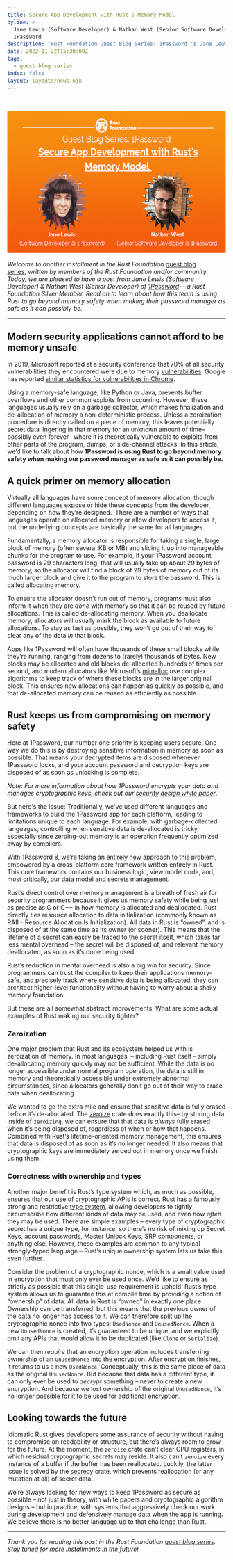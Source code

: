 ```yaml
---
title: Secure App Development with Rust's Memory Model
byline: >-
  Jane Lewis (Software Developer) & Nathan West (Senior Software Developer) of
  1Password
description: 'Rust Foundation Guest Blog Series: 1Password''s Jane Lewis & Nathan West'
date: 2022-11-22T15:30:00Z
tags:
  - guest blog series
index: false
layout: layouts/news.njk
---
```

&nbsp;

<img src="/img/news/2022-11-22-secure-app-development-with-rusts-memory-model/Guest-Blog.png" width="580" height="326" alt="Orange gradient background with white rust foundation logo up top (letter &quot;R&quot; inside gear icon) with the following white italicized text: “Guest “Blog Series”. Underneath is the title “Securing App Development with Rust’s Memory Model.” Two circular zig-zag shapes frame the headshots of both authors: Jane Lewis and Nathan West." title="Securing App Development with Rust's Memory Model" />

*Welcome to another installment in the Rust Foundation&nbsp;*<a target="_blank" rel="noopener" href="https://foundation.rust-lang.org/tags/guest%20blog%20series/">guest blog series</a>,*&nbsp;written by members of the Rust Foundation and/or community. Today, we are pleased to have a post from Jane Lewis (Software Developer) & Nathan West (Senior Developer) of <a target="_blank" rel="noopener" href="https://1password.com/">1Password</a>— a Rust Foundation Silver Member. Read on to learn about how this team is using Rust to go beyond memory safety when making their password manager as safe as it can possibly be.*

---

## **Modern security applications cannot afford to be memory unsafe**

In 2019, Microsoft reported at a security conference that 70% of all security vulnerabilities they encountered were due to memory <a target="_blank" rel="noopener" href=" https://msrc-blog.microsoft.com/2019/07/16/a-proactive-approach-to-more-secure-code">vulnerabilities</a>. Google has reported <a target="_blank" rel="noopener" href="https://www.chromium.org/Home/chromium-security/memory-safety">similar statistics for vulnerabilities in Chrome</a>.

Using a memory-safe language, like Python or Java, prevents buffer overflows and other common exploits from occurring. However, these languages usually rely on a garbage collector, which makes finalization and de-allocation of memory a non-deterministic process. Unless a zeroization procedure is directly called on a piece of memory, this leaves potentially secret data lingering in that memory for an unknown amount of time– possibly even forever– where it is theoretically vulnerable to exploits from other parts of the program, dumps, or side-channel attacks. In this article, we’d like to talk about how **1Password is using Rust to go beyond memory safety when making our password manager as safe as it can possibly be.**

## **A quick primer on memory allocation**

Virtually all languages have some concept of memory allocation, though different languages expose or hide these concepts from the developer, depending on how they’re designed.&nbsp; There are a number of ways that languages operate on allocated memory or allow developers to access it, but the underlying concepts are basically the same for all languages.

Fundamentally, a memory allocator is responsible for taking a single, large block of memory (often several KB or MB) and slicing it up into manageable chunks for the program to use. For example, if your 1Password account password is 29 characters long, that will usually take up about 29 bytes of memory, so the allocator will find a block of 29 bytes of memory out of its much larger block and give it to the program to store the password. This is called allocating memory.

To ensure the allocator doesn’t run out of memory, programs must also inform it when they are *done* with memory so that it can be reused by future allocations. This is called de-allocating memory. When you deallocate memory, allocators will usually mark the block as available to future allocations. To stay as fast as possible, they won’t go out of their way to clear any of the data *in* that block.

Apps like 1Password will often have thousands of these small blocks while they’re running, ranging from dozens to (rarely) thousands of bytes. New blocks may be allocated and old blocks de-allocated hundreds of times per second, and modern allocators like Microsoft’s&nbsp;[<u>mimalloc</u>](https://github.com/microsoft/mimalloc) use complex algorithms to keep track of where these blocks are in the larger original block. This ensures new allocations can happen as quickly as possible, and that de-allocated memory can be reused as efficiently as possible.

## **Rust keeps us from compromising on memory safety**

Here at 1Password, our number one priority is keeping users secure. One way we do this is by destroying sensitive information in memory as soon as possible. That means your decrypted items are disposed whenever 1Password locks, and your account password and decryption keys are disposed of as soon as unlocking is complete.

*Note:*&nbsp;*For more information about how 1Password encrypts your data and manages cryptographic keys, check out our <a target="_blank" rel="noopener" href="https://1password.com/security/#security-white-paper">security design white paper</a>*.

But here's the issue: Traditionally, we've used different languages and frameworks to build the 1Password app for each platform, leading to limitations unique to each language. For example, with garbage-collected languages, controlling when sensitive data is de-allocated is tricky, especially since zeroing-out memory is an operation frequently optimized away by compilers.

With 1Password 8, we’re taking an entirely new approach to this problem, empowered by a cross-platform core framework written entirely in Rust. This core framework contains our business logic, view model code, and, most critically, our data model and secrets management.

Rust’s direct control over memory management is a breath of fresh air for security programmers because it gives us memory safety while being just as precise as C or C++ in how memory is allocated and deallocated. Rust directly ties resource allocation to data initialization (commonly known as RAII - Resource Allocation Is Initialization). All data in Rust is “owned”, and is disposed of at the same time as its owner (or sooner). This means that the lifetime of a secret can easily be traced to the secret itself, which takes far less mental overhead – the secret will be disposed of, and relevant memory deallocated, as soon as it’s done being used.

Rust’s reduction in mental overhead is also a big win for security. Since programmers can trust the compiler to keep their applications memory-safe, and precisely track where sensitive data is being allocated, they can architect higher-level functionality without having to worry about a shaky memory foundation.

But these are all somewhat abstract improvements. What are some actual examples of Rust making our security tighter?

### **Zeroization**

One major problem that Rust and its ecosystem helped us with is zeroization of memory. In most languages&nbsp; – including Rust itself – simply de-allocating memory quickly may not be sufficient. While the data is no longer accessible under normal program operation, the data is still in memory and theoretically accessible under extremely abnormal circumstances, since allocators generally don’t go out of their way to erase data when deallocating.&nbsp;

We wanted to go the extra mile and ensure that sensitive data is fully erased before it’s de-allocated. The [<u>zeroize</u>](https://crates.io/crates/zeroize) crate does exactly this– by storing data inside of `zeroizing`, we can ensure that that data is *always* fully erased when it’s being disposed of, regardless of when or how that happens. Combined with Rust’s lifetime-oriented memory management, this ensures that data is disposed of as soon as it’s no longer needed. It also means that cryptographic keys are immediately zeroed out in memory once we finish using them.

### Correctness with ownership and types

Another major benefit is Rust’s type system which, as much as possible, ensures that our use of cryptographic APIs is correct. Rust has a famously strong and restrictive [<u>type system</u>](https://doc.rust-lang.org/reference/types.html), allowing developers to tightly circumscribe how different kinds of data may be used, and even how *often* they may be used. There are simple examples – every type of cryptographic secret has a unique type, for instance, so there’s no risk of mixing up Secret Keys, account passwords, Master Unlock Keys, SRP components, or anything else. However, these examples are common to any typical strongly-typed language – Rust’s unique ownership system lets us take this even further.

Consider the problem of a cryptographic nonce, which is a small value used in encryption that must only ever be used once. We’d like to ensure as strictly as possible that this single-use requirement is upheld. Rust’s type system allows us to guarantee this at compile time by providing a notion of “ownership” of data. All data in Rust is “owned” in exactly one place. Ownership can be transferred, but this means that the previous owner of the data no longer has access to it. We can therefore split up the cryptographic nonce into two types: `UsedNonce` and `UnusedNonce`. When a new `UnusedNonce` is created, it’s guaranteed to be unique, and we explicitly omit any APIs that would allow it to be duplicated (like `Clone` or `Serialize`).&nbsp;

We can then *require* that an encryption operation includes transferring ownership of an `UnusedNonce` into the encryption. After encryption finishes, it returns to us a new `UsedNonce`. Conceptually, this is the same piece of data as the original `UnusedNonce`. But because that data has a different type, it can only ever be used to *decrypt* something – never to create a new encryption. And because we lost ownership of the original `UnusedNonce`, it’s no longer possible for it to be used for additional encryption.

## **Looking towards the future**

Idiomatic Rust gives developers some assurance of security without having to compromise on readability or structure, but there’s always room to grow for the future. At the moment, the `zeroize` crate can’t clear CPU registers, in which residual cryptographic secrets may reside. It also can’t `zeroize` every instance of a buffer if the buffer has been reallocated. Luckily, the latter issue is solved by the [<u>secrecy</u>](https://crates.io/crates/secrecy) crate, which prevents reallocation (or any mutation at all) of secret data.&nbsp;

We’re always looking for new ways to keep 1Password as secure as possible – not just in theory, with white papers and cryptographic algorithm designs – but in practice, with systems that aggressively check our work during development and defensively manage data when the app is running. We believe there is no better language up to that challenge than Rust.

---

*Thank you for reading this post in the Rust Foundation&nbsp;[guest blog series](https://foundation.rust-lang.org/tags/guest%20blog%20series/). Stay tuned for more installments in the future\!*